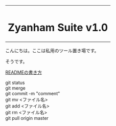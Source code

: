<table style="width:100%">
<tr>
<th width="100%" colspan="6"><h1>Zyanham Suite v1.0</h2>
</th>
</table>
  
こんにちは。ここは私用のツール置き場です。

そうです。

[READMEの書き方](https://help.github.com/ja/github/writing-on-github/basic-writing-and-formatting-syntax)


git status  
git merge  
git commit -m "comment"  
git mv <ファイル名>  
git add <ファイル名>  
git rm <ファイル名>  
git pull origin master  
